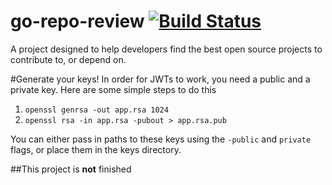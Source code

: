 # go-repo-review [![Build Status](https://travis-ci.org/paked/go-repo-review.svg)](https://travis-ci.org/paked/go-repo-review)
A project designed to help developers find the best open source projects to contribute to, or depend on.

#Generate your keys!
In order for JWTs to work, you need a public and a private key. Here are some simple steps to do this

1. ```openssl genrsa -out app.rsa 1024```
2. ```openssl rsa -in app.rsa -pubout > app.rsa.pub```

You can either pass in paths to these keys using the ```-public``` and ```private``` flags, or place them in the keys directory.

##This project is **not** finished

